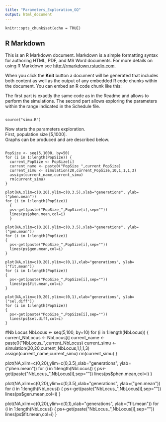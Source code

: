 ```yaml
---
title: "Parameters_Exploration_GQ"
output: html_document
---
```


```{r setup, include=FALSE}
knitr::opts_chunk$set(echo = TRUE)
```

## R Markdown

This is an R Markdown document. Markdown is a simple formatting syntax for authoring HTML, PDF, and MS Word documents. For more details on using R Markdown see <http://rmarkdown.rstudio.com>.

When you click the **Knit** button a document will be generated that includes both content as well as the output of any embedded R code chunks within the document. You can embed an R code chunk like this:

The first part is exactly the same code as in the Readme and allows to perform the simulations. The second part allows exploring the parameters within the range indicated in the Schedule file.

```{r}

source("simu.R")

```
Now starts the parameters exploration.  
First, population size [5,1000].  
Graphs can be produced and are described below.   

```{r}

PopSize <- seq(5,1000, by=50)
for (i in 1:length(PopSize)) {
  current_PopSize <- PopSize[i]
  current_name <- paste0("PopSize_",current_PopSize)
  current_simu <- simulation(20,current_PopSize,10,1,1,1,3)
  assign(current_name,current_simu)
  rm(current_simu)
}

plot(NA,xlim=c(0,20),ylim=c(0,3.5),xlab="generations", ylab=("phen.mean"))
for (i in 1:length(PopSize)) 
  {
  ps<-get(paste("PopSize_",PopSize[i],sep=""))
  lines(ps$phen.mean,col=i)
  }
 
plot(NA,xlim=c(0,20),ylim=c(0,3.5),xlab="generations", ylab=("gen.mean"))
for (i in 1:length(PopSize)) 
{
  ps<-get(paste("PopSize_",PopSize[i],sep=""))
  lines(ps$gen.mean,col=i)
}

plot(NA,xlim=c(0,20),ylim=c(0,1),xlab="generations", ylab=("fit.mean"))
for (i in 1:length(PopSize)) 
{
  ps<-get(paste("PopSize_",PopSize[i],sep=""))
  lines(ps$fit.mean,col=i)
}

plot(NA,xlim=c(0,20),ylim=c(0,1),xlab="generations", ylab=("sel.diff"))
for (i in 1:length(PopSize)) 
{
  ps<-get(paste("PopSize_",PopSize[i],sep=""))
  lines(ps$sel.diff,col=i)
}

```

#Nb Locus
NbLocus <- seq(5,100, by=10)
for (i in 1:length(NbLocus)) {
  current_NbLocus <- NbLocus[i]
  current_name <- paste0("NbLocus_",current_NbLocus)
  current_simu <- simulation(20,20,current_NbLocus,1,1,1,3)
  assign(current_name,current_simu)
  rm(current_simu)
}

plot(NA,xlim=c(0,20),ylim=c(0,3.5),xlab="generations", ylab=("phen.mean"))
for (i in 1:length(NbLocus)) 
{
  ps<-get(paste("NbLocus_",NbLocus[i],sep=""))
  lines(ps$phen.mean,col=i)
}

plot(NA,xlim=c(0,20),ylim=c(0,3.5),xlab="generations", ylab=("gen.mean"))
for (i in 1:length(NbLocus)) 
{
  ps<-get(paste("NbLocus_",NbLocus[i],sep=""))
  lines(ps$gen.mean,col=i)
}

plot(NA,xlim=c(0,20),ylim=c(0,1),xlab="generations", ylab=("fit.mean"))
for (i in 1:length(NbLocus)) 
{
  ps<-get(paste("NbLocus_",NbLocus[i],sep=""))
  lines(ps$fit.mean,col=i)
}

